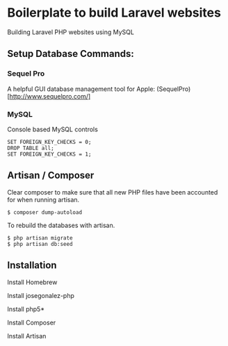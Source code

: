 # Boilerplate to build Laravel websites

Building Laravel PHP websites using MySQL

## Setup Database Commands: 

### Sequel Pro

A helpful GUI database management tool for Apple:  (SequelPro)[http://www.sequelpro.com/]


### MySQL

Console based MySQL controls

```
SET FOREIGN_KEY_CHECKS = 0;
DROP TABLE all;
SET FOREIGN_KEY_CHECKS = 1;
```

## Artisan / Composer

Clear composer to make sure that all new PHP files have been accounted for when running artisan.

```
$ composer dump-autoload
```

To rebuild the databases with artisan.

```
$ php artisan migrate
$ php artisan db:seed
```

## Installation

Install Homebrew

Install josegonalez-php

Install php5*

Install Composer

Install Artisan